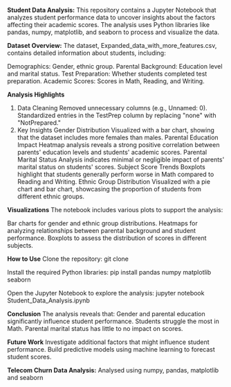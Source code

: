 **Student Data Analysis:**
This repository contains a Jupyter Notebook that analyzes student performance data to uncover insights about the factors affecting their academic scores. The analysis uses Python libraries like pandas, numpy, matplotlib, and seaborn to process and visualize the data.

**Dataset Overview:**
The dataset, Expanded_data_with_more_features.csv, contains detailed information about students, including:

Demographics: Gender, ethnic group.
Parental Background: Education level and marital status.
Test Preparation: Whether students completed test preparation.
Academic Scores: Scores in Math, Reading, and Writing.

**Analysis Highlights**
1. Data Cleaning
Removed unnecessary columns (e.g., Unnamed: 0).
Standardized entries in the TestPrep column by replacing "none" with "NotPrepared."
2. Key Insights
Gender Distribution
Visualized with a bar chart, showing that the dataset includes more females than males.
Parental Education Impact
Heatmap analysis reveals a strong positive correlation between parents' education levels and students' academic scores.
Parental Marital Status
Analysis indicates minimal or negligible impact of parents' marital status on students' scores.
Subject Score Trends
Boxplots highlight that students generally perform worse in Math compared to Reading and Writing.
Ethnic Group Distribution
Visualized with a pie chart and bar chart, showcasing the proportion of students from different ethnic groups.

**Visualizations**
The notebook includes various plots to support the analysis:

Bar charts for gender and ethnic group distributions.
Heatmaps for analyzing relationships between parental background and student performance.
Boxplots to assess the distribution of scores in different subjects.

**How to Use**
Clone the repository:
git clone <repository-url>

Install the required Python libraries:
pip install pandas numpy matplotlib seaborn

Open the Jupyter Notebook to explore the analysis:
jupyter notebook Student_Data_Analysis.ipynb

**Conclusion**
The analysis reveals that:
Gender and parental education significantly influence student performance.
Students struggle the most in Math.
Parental marital status has little to no impact on scores.

**Future Work**
Investigate additional factors that might influence student performance.
Build predictive models using machine learning to forecast student scores.

**Telecom Churn Data Analysis:**
Analysed using numpy, pandas, matplotlib and seaborn
